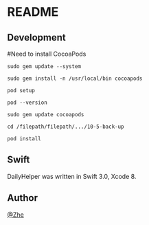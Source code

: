 README
===========================



## Development

#Need to install CocoaPods
```
sudo gem update --system
```

```
sudo gem install -n /usr/local/bin cocoapods
```

```
pod setup

pod --version

sudo gem update cocoapods
```

```
cd /filepath/filepath/.../10-5-back-up

pod install
```

## Swift

DailyHelper was written in Swift 3.0, Xcode 8.  

## Author

[@Zhe](https://github.com/Mrxujimmy)
